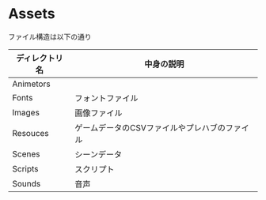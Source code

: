 # Assets
ファイル構造は以下の通り

| ディレクトリ名 | 中身の説明 |
| ---- | ---- |
|  Animetors  |    |
|  Fonts  |  フォントファイル  |
|  Images  |  画像ファイル  |
|  Resouces  |  ゲームデータのCSVファイルやプレハブのファイル  |
|  Scenes  |  シーンデータ  |
|  Scripts  |  スクリプト  |
|  Sounds  |  音声  |